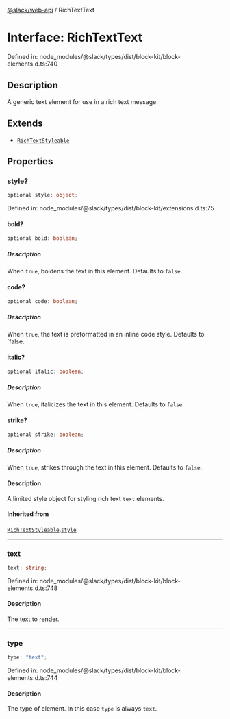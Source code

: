 [@slack/web-api](../index.md) / RichTextText

# Interface: RichTextText

Defined in: node\_modules/@slack/types/dist/block-kit/block-elements.d.ts:740

## Description

A generic text element for use in a rich text message.

## Extends

- [`RichTextStyleable`](RichTextStyleable.md)

## Properties

### style?

```ts
optional style: object;
```

Defined in: node\_modules/@slack/types/dist/block-kit/extensions.d.ts:75

#### bold?

```ts
optional bold: boolean;
```

##### Description

When `true`, boldens the text in this element. Defaults to `false`.

#### code?

```ts
optional code: boolean;
```

##### Description

When `true`, the text is preformatted in an inline code style. Defaults to `false.

#### italic?

```ts
optional italic: boolean;
```

##### Description

When `true`, italicizes the text in this element. Defaults to `false`.

#### strike?

```ts
optional strike: boolean;
```

##### Description

When `true`, strikes through the text in this element. Defaults to `false`.

#### Description

A limited style object for styling rich text `text` elements.

#### Inherited from

[`RichTextStyleable`](RichTextStyleable.md).[`style`](RichTextStyleable.md#style)

***

### text

```ts
text: string;
```

Defined in: node\_modules/@slack/types/dist/block-kit/block-elements.d.ts:748

#### Description

The text to render.

***

### type

```ts
type: "text";
```

Defined in: node\_modules/@slack/types/dist/block-kit/block-elements.d.ts:744

#### Description

The type of element. In this case `type` is always `text`.
